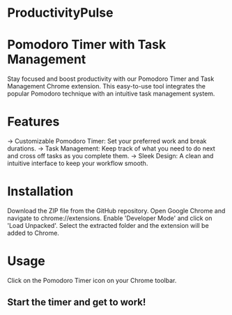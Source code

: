 # ProductivityPulse

# Pomodoro Timer with Task Management
Stay focused and boost productivity with our Pomodoro Timer and Task Management Chrome extension. This easy-to-use tool integrates the popular Pomodoro technique with an intuitive task management system.

# Features
-> Customizable Pomodoro Timer: Set your preferred work and break durations.
-> Task Management: Keep track of what you need to do next and cross off tasks as you complete them.
-> Sleek Design: A clean and intuitive interface to keep your workflow smooth.

# Installation
Download the ZIP file from the GitHub repository.
Open Google Chrome and navigate to chrome://extensions.
Enable 'Developer Mode' and click on 'Load Unpacked'.
Select the extracted folder and the extension will be added to Chrome.

# Usage
Click on the Pomodoro Timer icon on your Chrome toolbar.

## Start the timer and get to work!
